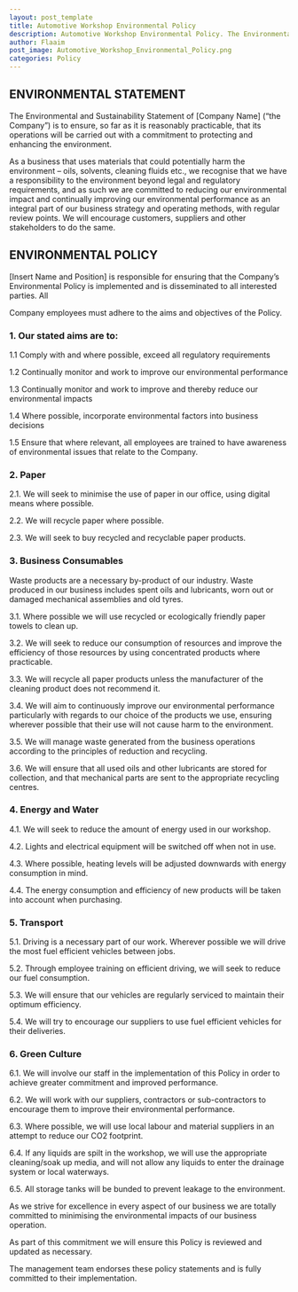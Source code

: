 ```yaml
---
layout: post_template
title: Automotive Workshop Environmental Policy
description: Automotive Workshop Environmental Policy. The Environmental and Sustainability Statement of [Company Name] (“the Company”) is to ensure, so far as it is reasonably practicable, that its operations will be carried out with a commitment to protecting and enhancing the environment.
author: Flaaim
post_image: Automotive_Workshop_Environmental_Policy.png
categories: Policy
---
```




## ENVIRONMENTAL STATEMENT
The Environmental and Sustainability Statement of [Company Name] (“the Company”) is to ensure, so far as it is reasonably practicable, that its operations will be carried out with a commitment to protecting and enhancing the environment.

As a business that uses materials that could potentially harm the environment – oils, solvents, cleaning fluids etc., we recognise that we have a responsibility to the environment beyond legal and regulatory requirements, and as such we are committed to reducing our environmental impact and continually improving our environmental performance as an integral part of our business strategy and operating methods, with regular review points. We will encourage customers, suppliers and other stakeholders to do the same.

## ENVIRONMENTAL POLICY
[Insert Name and Position] is responsible for ensuring that the Company’s Environmental Policy is implemented and is disseminated to all interested parties. All 

Company employees must adhere to the aims and objectives of the Policy.

### 1. Our stated aims are to:

1.1 Comply with and where possible, exceed all regulatory requirements

1.2 Continually monitor and work to improve our environmental performance

1.3 Continually monitor and work to improve and thereby reduce our environmental impacts

1.4 Where possible, incorporate environmental factors into business decisions

1.5 Ensure that where relevant, all employees are trained to have awareness of environmental issues that relate to the Company.

### 2. Paper

2.1. We will seek to minimise the use of paper in our office, using digital means where possible.

2.2. We will recycle paper where possible.

2.3. We will seek to buy recycled and recyclable paper products.

### 3. Business Consumables

Waste products are a necessary by-product of our industry. Waste produced in our business includes spent oils and lubricants, worn out or damaged mechanical assemblies and old tyres.

3.1. Where possible we will use recycled or ecologically friendly paper towels to clean up.

3.2. We will seek to reduce our consumption of resources and improve the efficiency of those resources by using concentrated products where practicable.

3.3. We will recycle all paper products unless the manufacturer of the cleaning product does not recommend it.

3.4. We will aim to continuously improve our environmental performance particularly with regards to our choice of the products we use, ensuring wherever possible that their use will not cause harm to the environment.

3.5. We will manage waste generated from the business operations according to the principles of reduction and recycling.

3.6. We will ensure that all used oils and other lubricants are stored for collection, and that mechanical parts are sent to the appropriate recycling centres.

### 4. Energy and Water

4.1. We will seek to reduce the amount of energy used in our workshop.

4.2. Lights and electrical equipment will be switched off when not in use.

4.3. Where possible, heating levels will be adjusted downwards with energy consumption in mind.

4.4. The energy consumption and efficiency of new products will be taken into account when purchasing.

### 5. Transport

5.1. Driving is a necessary part of our work. Wherever possible we will drive the most fuel efficient vehicles between jobs.

5.2. Through employee training on efficient driving, we will seek to reduce our fuel consumption.

5.3. We will ensure that our vehicles are regularly serviced to maintain their optimum efficiency.

5.4. We will try to encourage our suppliers to use fuel efficient vehicles for their deliveries.

### 6. Green Culture

6.1. We will involve our staff in the implementation of this Policy in order to achieve greater commitment and improved performance.

6.2. We will work with our suppliers, contractors or sub-contractors to encourage them to improve their environmental performance.

6.3. Where possible, we will use local labour and material suppliers in an attempt to reduce our CO2 footprint.

6.4. If any liquids are spilt in the workshop, we will use the appropriate cleaning/soak up media, and will not allow any liquids to enter the drainage system or local waterways.

6.5. All storage tanks will be bunded to prevent leakage to the environment.


As we strive for excellence in every aspect of our business we are totally committed to minimising the environmental impacts of our business operation.

As part of this commitment we will ensure this Policy is reviewed and updated as necessary.

The management team endorses these policy statements and is fully committed to their implementation.




